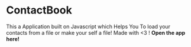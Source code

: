 # ContactBook
This a Application built on Javascript which Helps You To load your contacts from a file or make your self a file! Made with &lt;3 ! 
<strong>Open the app here!</strong>
